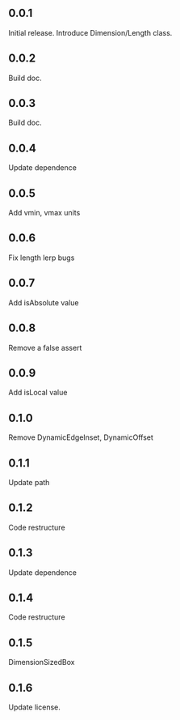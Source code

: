 ## 0.0.1

Initial release. Introduce Dimension/Length class.

## 0.0.2

Build doc. 

## 0.0.3

Build doc.

## 0.0.4

Update dependence

## 0.0.5

Add vmin, vmax units

## 0.0.6

Fix length lerp bugs

## 0.0.7

Add isAbsolute value

## 0.0.8

Remove a false assert

## 0.0.9

Add isLocal value

## 0.1.0

Remove DynamicEdgeInset, DynamicOffset

## 0.1.1

Update path

## 0.1.2

Code restructure

## 0.1.3

Update dependence

## 0.1.4

Code restructure

## 0.1.5

DimensionSizedBox

## 0.1.6

Update license.

